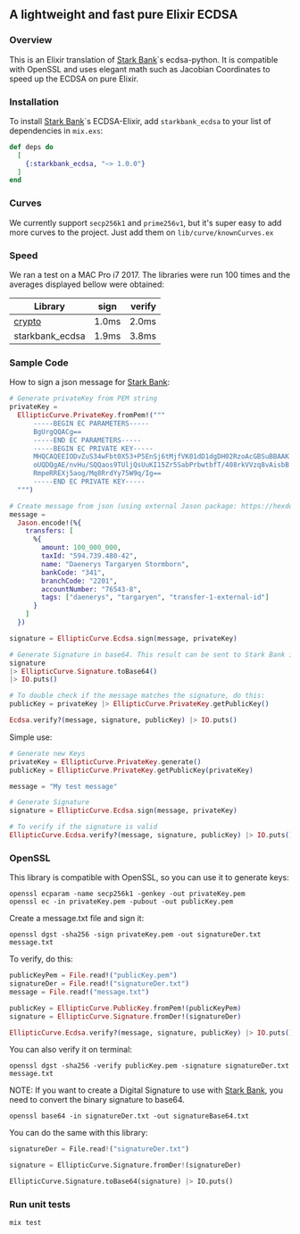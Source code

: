 ## A lightweight and fast pure Elixir ECDSA

### Overview

This is an Elixir translation of [Stark Bank]\`s ecdsa-python. It is compatible with OpenSSL and uses elegant math such as Jacobian Coordinates to speed up the ECDSA on pure Elixir.

### Installation

To install [Stark Bank]\`s ECDSA-Elixir, add `starkbank_ecdsa` to your list of dependencies in `mix.exs`:

```elixir
def deps do
  [
    {:starkbank_ecdsa, "~> 1.0.0"}
  ]
end
```

### Curves

We currently support `secp256k1` and `prime256v1`, but it's super easy to add more curves to the project. Just add them on `lib/curve/knownCurves.ex`

### Speed

We ran a test on a MAC Pro i7 2017. The libraries were run 100 times and the averages displayed bellow were obtained:

| Library            | sign          | verify  |
| ------------------ |:-------------:| -------:|
| [crypto]           |     1.0ms     |  2.0ms  |
| starkbank_ecdsa    |     1.9ms     |  3.8ms  |

### Sample Code

How to sign a json message for [Stark Bank]:

```elixir
# Generate privateKey from PEM string
privateKey =
  EllipticCurve.PrivateKey.fromPem!("""
      -----BEGIN EC PARAMETERS-----
      BgUrgQQACg==
      -----END EC PARAMETERS-----
      -----BEGIN EC PRIVATE KEY-----
      MHQCAQEEIODvZuS34wFbt0X53+P5EnSj6tMjfVK01dD1dgDH02RzoAcGBSuBBAAK
      oUQDQgAE/nvHu/SQQaos9TUljQsUuKI15Zr5SabPrbwtbfT/408rkVVzq8vAisbB
      RmpeRREXj5aog/Mq8RrdYy75W9q/Ig==
      -----END EC PRIVATE KEY-----
  """)

# Create message from json (using external Jason package: https://hexdocs.pm/jason/Jason.html)
message =
  Jason.encode!(%{
    transfers: [
      %{
        amount: 100_000_000,
        taxId: "594.739.480-42",
        name: "Daenerys Targaryen Stormborn",
        bankCode: "341",
        branchCode: "2201",
        accountNumber: "76543-8",
        tags: ["daenerys", "targaryen", "transfer-1-external-id"]
      }
    ]
  })

signature = EllipticCurve.Ecdsa.sign(message, privateKey)

# Generate Signature in base64. This result can be sent to Stark Bank in the request header as the Digital-Signature parameter.
signature
|> EllipticCurve.Signature.toBase64()
|> IO.puts()

# To double check if the message matches the signature, do this:
publicKey = privateKey |> EllipticCurve.PrivateKey.getPublicKey()

Ecdsa.verify?(message, signature, publicKey) |> IO.puts()
```

Simple use:

```elixir
# Generate new Keys
privateKey = EllipticCurve.PrivateKey.generate()
publicKey = EllipticCurve.PrivateKey.getPublicKey(privateKey)

message = "My test message"

# Generate Signature
signature = EllipticCurve.Ecdsa.sign(message, privateKey)

# To verify if the signature is valid
EllipticCurve.Ecdsa.verify?(message, signature, publicKey) |> IO.puts()
```

### OpenSSL

This library is compatible with OpenSSL, so you can use it to generate keys:

```
openssl ecparam -name secp256k1 -genkey -out privateKey.pem
openssl ec -in privateKey.pem -pubout -out publicKey.pem
```

Create a message.txt file and sign it:

```
openssl dgst -sha256 -sign privateKey.pem -out signatureDer.txt message.txt
```

To verify, do this:

```elixir
publicKeyPem = File.read!("publicKey.pem")
signatureDer = File.read!("signatureDer.txt")
message = File.read!("message.txt")

publicKey = EllipticCurve.PublicKey.fromPem!(publicKeyPem)
signature = EllipticCurve.Signature.fromDer!(signatureDer)

EllipticCurve.Ecdsa.verify?(message, signature, publicKey) |> IO.puts()
```

You can also verify it on terminal:

```
openssl dgst -sha256 -verify publicKey.pem -signature signatureDer.txt message.txt
```

NOTE: If you want to create a Digital Signature to use with [Stark Bank], you need to convert the binary signature to base64.

```
openssl base64 -in signatureDer.txt -out signatureBase64.txt
```

You can do the same with this library:
 
```python
signatureDer = File.read!("signatureDer.txt")

signature = EllipticCurve.Signature.fromDer!(signatureDer)

EllipticCurve.Signature.toBase64(signature) |> IO.puts()
```

### Run unit tests

```
mix test
```


[crypto]: https://elixir-lang.org/getting-started/erlang-libraries.html#the-crypto-module
[Stark Bank]: https://starkbank.com
